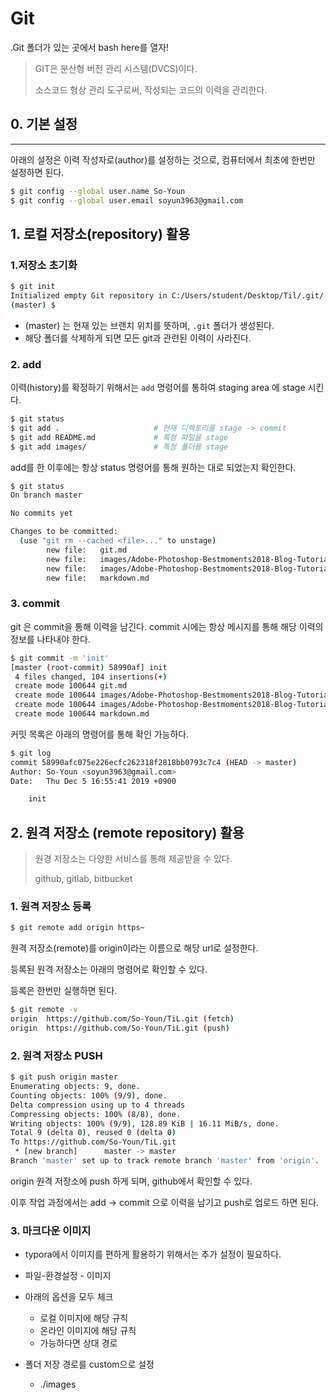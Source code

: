 # Git

.Git 폴더가 있는 곳에서 bash here를 열자!

> GIT은 분산형 버전 관리 시스템(DVCS)이다.
>
> 소스코드 형상 관리 도구로써, 작성되는 코드의 이력을 관리한다.



## 0. 기본 설정

---

아래의 설정은 이력 작성자로(author)를 설정하는 것으로, 컴퓨터에서 최초에 한번만 설정하면 된다.

``` bash
$ git config --global user.name So-Youn
$ git config --global user.email soyun3963@gmail.com

```



## 1. 로컬 저장소(repository) 활용

### 1.저장소 초기화

``` bash
$ git init
Initialized empty Git repository in C:/Users/student/Desktop/Til/.git/
(master) $
```



* (master) 는 현재 있는 브랜치 위치를 뜻하며, `.git` 폴더가 생성된다.
* 해당 폴더를 삭제하게 되면 모든 git과 관련된 이력이 사라진다.

### 2. add

이력(history)를 확정하기 위해서는 `add` 명령어를 통하여 staging area 에 stage 시킨다.

```bash
$ git status
$ git add .						# 현재 디렉토리를 stage -> commit	
$ git add README.md				# 특정 파일을 stage
$ git add images/				# 특정 폴더를 stage
```

add를 한 이후에는 항상 status 명령어를 통해 원하는 대로 되었는지 확인한다.

```bash
$ git status
On branch master

No commits yet

Changes to be committed:
  (use "git rm --cached <file>..." to unstage)
        new file:   git.md
        new file:   images/Adobe-Photoshop-Bestmoments2018-Blog-Tutorial-1-819x1024-1575530247650.jpg
        new file:   images/Adobe-Photoshop-Bestmoments2018-Blog-Tutorial-1-819x1024.jpg
        new file:   markdown.md

```

### 3. commit

git 은 commit을 통해 이력을 남긴다. commit 시에는 항상 메시지를 통해 해당 이력의 정보를 나타내야 한다.

```bash
$ git commit -m 'init'
[master (root-commit) 58990af] init
 4 files changed, 104 insertions(+)
 create mode 100644 git.md
 create mode 100644 images/Adobe-Photoshop-Bestmoments2018-Blog-Tutorial-1-819x1024-1575530247650.jpg
 create mode 100644 images/Adobe-Photoshop-Bestmoments2018-Blog-Tutorial-1-819x1024.jpg
 create mode 100644 markdown.md

```

커밋 목록은 아래의 명령어를 통해 확인 가능하다.

```bash
$ git log
commit 58990afc075e226ecfc262318f2818bb0793c7c4 (HEAD -> master)
Author: So-Youn <soyun3963@gmail.com>
Date:   Thu Dec 5 16:55:41 2019 +0900

	init

```



## 2. 원격 저장소 (remote repository) 활용

> 원경 저장소는 다양한 서비스를 통해 제공받을 수 있다.
>
> github, gitlab, bitbucket



### 1. 원격 저장소 등록

``` bash
$ git remote add origin https~
```

원격 저장소(remote)를 origin이라는 이름으로 해당 url로 설정한다.

등록된 원격 저장소는 아래의 명령어로 확인할 수 있다.

등록은 한번만 실행하면 된다.

``` bash
$ git remote -v
origin  https://github.com/So-Youn/TiL.git (fetch)
origin  https://github.com/So-Youn/TiL.git (push)
```

### 2. 원격 저장소 PUSH

```bash
$ git push origin master
Enumerating objects: 9, done.
Counting objects: 100% (9/9), done.
Delta compression using up to 4 threads
Compressing objects: 100% (8/8), done.
Writing objects: 100% (9/9), 128.89 KiB | 16.11 MiB/s, done.
Total 9 (delta 0), reused 0 (delta 0)
To https://github.com/So-Youn/TiL.git
 * [new branch]      master -> master
Branch 'master' set up to track remote branch 'master' from 'origin'.

```

origin 원격 저장소에 push 하게 되며, github에서 확인할 수 있다.

이후 작업 과정에서는 add -> commit 으로 이력을 남기고 push로 업로드 하면 된다.

### 3. 마크다운 이미지

* typora에서 이미지를 편하게 활용하기 위해서는 추가 설정이 필요하다.

* 파일-환경설정 - 이미지

* 아래의 옵션을 모두 체크

  * 로컬 이미지에 해당 규칙
  * 온라인 이미지에 해당 규칙
  * 가능하다면 상대 경로

* 폴더 저장 경로를 custom으로 설정

  * ./images